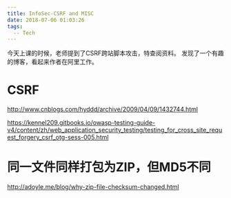 ```yaml
---
title: InfoSec-CSRF and MISC
date: 2018-07-06 01:03:26
tags:
  -- Tech
---
```


今天上课的时候，老师提到了CSRF跨站脚本攻击，特查阅资料。
发现了一个有趣的博客，看起来作者在阿里工作。

# CSRF

http://www.cnblogs.com/hyddd/archive/2009/04/09/1432744.html

https://kennel209.gitbooks.io/owasp-testing-guide-v4/content/zh/web_application_security_testing/testing_for_cross_site_request_forgery_csrf_otg-sess-005.html

# 同一文件同样打包为ZIP，但MD5不同

http://adoyle.me/blog/why-zip-file-checksum-changed.html